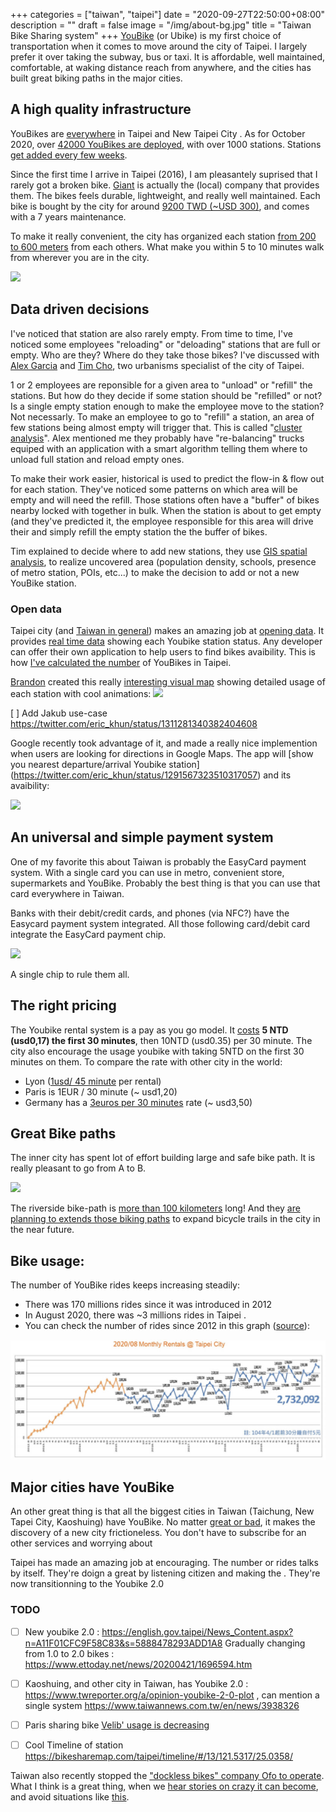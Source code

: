 +++
categories = ["taiwan", "taipei"]
date = "2020-09-27T22:50:00+08:00"
description = ""
draft = false
image = "/img/about-bg.jpg"
title = "Taiwan Bike Sharing system"
+++
[YouBike](https://taipei.youbike.com.tw/home) (or Ubike) is my first choice of transportation when it comes to move around the city of Taipei. I largely prefer it over taking the subway, bus or taxi. It is affordable, well maintained, comfortable, at waking distance reach from anywhere, and the cities has built great biking paths in the major cities. 



## A high quality infrastructure 

YouBikes are [everywhere](https://taipei.youbike.com.tw/station/map) in Taipei and New Taipei City . As for October 2020, over [42000 YouBikes are deployed](https://gist.github.com/erickhun/f0d3e8f3c3c4f70dc521c2abb43bb8a0), with over 1000 stations. Stations [get added every few weeks](https://taipei.youbike.com.tw/news/list?5cb582c1060db454916c643c).

Since the first time I arrive in Taipei (2016), I am pleasantely  suprised that I rarely got a broken bike. [Giant](https://en.wikipedia.org/wiki/Giant_Bicycles) is actually the (local) company that provides them. The bikes feels durable, lightweight, and really well maintained. Each bike is bought by the city for around [9200 TWD (~USD 300)](https://disp.cc/b/163-6PkZ), and comes with a 7 years maintenance. 

To make it really convenient, the city has organized each station   [from 200 to 600 meters](https://english.gov.taipei/News_Content.aspx?n=A11F01CFC9F58C83&s=5888478293ADD1A8) from each others. What make you within 5 to 10 minutes walk from wherever you are in the city.


![](https://i.imgur.com/F5HWa3v.jpg)


## Data driven decisions

I've noticed that station are also rarely empty. From time to time, I've noticed some employees "reloading" or "deloading" stations that are full or empty. Who are they? Where do they take those bikes?  I've discussed with [Alex Garcia](https://twitter.com/TaipeiUrbanism) and [Tim Cho](https://www.linkedin.com/in/timcho-giser), two urbanisms specialist of the city of Taipei. 

1 or 2 employees are reponsible for a given area to "unload" or "refill" the stations. But how do they decide if some station should be "refilled" or not? Is a single empty station enough to make the employee move to the station? Not necessarly. To make an employee to go to "refill" a station, an area of few stations being almost empty will trigger that. This is called "[cluster analysis](https://en.wikipedia.org/wiki/Cluster_analysis)". Alex mentioned me they probably have "re-balancing" trucks equiped with an application with a smart algorithm telling them where to unload full station and reload empty ones. 

To make their work easier, historical is  used to predict the flow-in & flow out for each station. They've noticed some patterns on which area will be empty and will need the refill. Those stations often have a "buffer" of bikes nearby locked with together in bulk. When the station is about to get empty (and they've predicted it, the employee responsible for this area will drive their and simply refill the empty station the the buffer of bikes. 

Tim explained to decide where to add new stations, they use [GIS spatial analysis](https://en.wikipedia.org/wiki/Geographic_information_system),  to realize uncovered area (population density, schools, presence of metro station, POIs, etc...) to make the decision to add or not a new YouBike station. 


### Open data
Taipei city (and [Taiwan in general](https://data.gov.tw)) makes an amazing job at [opening data](https://data.taipei/). It provides [real time data](https://tcgbusfs.blob.core.windows.net/blobyoubike/YouBikeTP.json) showing each Youbike station status. Any developer can offer their own application to help users to find bikes avaibility. This is how [I've calculated the number](https://gist.github.com/erickhun/f0d3e8f3c3c4f70dc521c2abb43bb8a0) of YouBikes in Taipei.

[Brandon](http://bdon.org/about/) created this really [interesting visual map](http://bdon.org/youbike-forecast/) showing detailed usage of each station with cool animations: 
![](https://i.imgur.com/430EnQJ.gif)

[ ] Add Jakub use-case https://twitter.com/eric_khun/status/1311281340382404608


Google recently took advantage of it, and made a really nice implemention when users are looking for directions in Google Maps. The app will [show you nearest departure/arrival Youbike station] (https://twitter.com/eric_khun/status/1291567323510317057) and its avaibility: 

![](https://i.imgur.com/rH5h0gx.jpg)

## An universal and simple payment system

One of my favorite this about Taiwan is probably the EasyCard payment system. With a single card you can use in metro, convenient store, supermarkets and YouBike. Probably the best thing is that you can use that card everywhere in Taiwan.

Banks with their debit/credit cards, and phones (via NFC?) have the Easycard payment system integrated. All those following card/debit card integrate the EasyCard payment chip. 

![](https://i.imgur.com/Gex3K4c.jpg)

<!-- ![Easy Card solution integrated in every card payment](/img/ubike/easy_cards-back-front.jpg)
 -->

A single chip to rule them all. 

## The right pricing

The Youbike rental system is a pay as you go model. It [costs](https://taipei.youbike.com.tw/use/rates?5cc2971d083e7b55e32b8172)  **5 NTD (usd0,17) the first 30 minutes**, then 10NTD (usd0.35) per 30 minute. The city also encourage the usage youbike with taking 5NTD on the first 30 minutes on them. To compare the rate with other city in the world: 

- Lyon ([1usd/ 45 minute](https://velov.grandlyon.com/en/offers/groups/list#190) per rental)
- Paris is 1EUR / 30 minute (~ usd1,20)
- Germany has a [3euros per 30 minutes](https://www.callabike.de/en) rate (~ usd3,50)


## Great Bike paths

The inner city has spent lot of effort building large and safe bike path. It is really pleasant to go from A to B. 

![](https://i.imgur.com/5sv48SJ.jpg)


The riverside bike-path is [more than 100 kilometers](https://www.travel.taipei/en/must-visit/riverside-bikeway) long! And they [are planning to extends those biking paths](https://english.gov.taipei/News_Content.aspx?n=A11F01CFC9F58C83&sms=DFFA119D1FD5602C&s=C8487022F5E63064)  to expand bicycle trails in the city in the near future. 




## Bike usage: 

The number of YouBike rides keeps increasing steadily:

- There was 170 millions rides since it was introduced in 2012
- In August 2020, there was ~3 millions rides in Taipei . 
- You can check the number of rides since 2012 in this graph ([source](https://taipei.youbike.com.tw/news/content?5ee1e4b61b994541c0690826)): 

![Youbike usage statistics](/img/ubike/youbike-monthly-rental.jpg)


## Major cities have YouBike
An other great thing is that  all the biggest cities in Taiwan (Taichung, New Tapei City, Kaoshuing) have YouBike. No matter [great or bad](https://www.economicshelp.org/blog/265/economics/are-monopolies-always-bad/), it makes the discovery of a new city frictioneless. You don't have to subscribe for an other services and worrying about 


Taipei has made an amazing job at encouraging. The number or rides talks by itself. They're doign a great by listening citizen and making the . They're now transitionning to the Youbike 2.0


### TODO

- [ ] New youbike 2.0 : https://english.gov.taipei/News_Content.aspx?n=A11F01CFC9F58C83&s=5888478293ADD1A8
Gradually changing from 1.0 to 2.0 bikes : https://www.ettoday.net/news/20200421/1696594.htm
- [ ] Kaoshuing, and other city in Taiwan, has Youbike 2.0 : https://www.twreporter.org/a/opinion-youbike-2-0-plot , can mention a single system https://www.taiwannews.com.tw/en/news/3938326
- [ ] Paris sharing bike [Velib' usage is decreasing](https://www.icmrindia.org/casestudies/catalogue/Operations/V%C3%A9lib_%202.0-Case.htm
) 
- [ ] Cool Timeline of station https://bikesharemap.com/taipei/timeline/#/13/121.5317/25.0358/



Taiwan also recently stopped the ["dockless bikes" company Ofo to operate](https://www.gvm.com.tw/article/66450). What I think is a great thing, when we [hear stories on crazy it can become](https://www.scmp.com/abacus/tech/article/3028722/hundreds-rental-bikes-dumped-dallas-ofo-opts-out), and avoid situations like [this](https://twitter.com/BradfordPearson/status/973630266584510464). 
